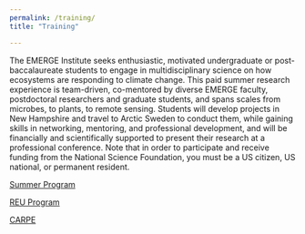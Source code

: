 ```yaml
---
permalink: /training/
title: "Training"

---
```


The EMERGE Institute seeks enthusiastic, motivated undergraduate or post-baccalaureate students to engage in multidisciplinary science on how ecosystems are responding to climate change. This paid summer research experience is team-driven, co-mentored by diverse EMERGE faculty, postdoctoral researchers and graduate students, and spans scales from microbes, to plants, to remote sensing. Students will develop projects in New Hampshire and travel to Arctic Sweden to conduct them, while gaining skills in networking, mentoring, and professional development, and will be financially and scientifically supported to present their research at a professional conference. Note that in order to participate and receive funding from the National Science Foundation, you must be a US citizen, US national, or permanent resident.


<a href="https://emerge-bii.github.io/summerprogram/" target="_blank" rel="noopener noreferrer">Summer Program</a>

<a href="https://emerge-bii.github.io/reu/" target="_blank" rel="noopener noreferrer">REU Program</a>

<a href="https://marine.unh.edu/carpe-nrt" target="_blank" rel="noopener noreferrer">CARPE</a>
